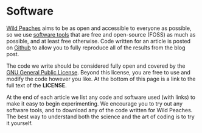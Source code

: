 # Software 

[Wild Peaches](https://wildpeaches.xyz/) aims to be as open and accessible to everyone as possible, so we use [software tools](https://wildpeaches.xyz/software/) that are free and open-source (FOSS) as much as possible, and at least free otherwise. Code written for an article is posted on [Github](https://gist.github.com/XerxesZorgon) to allow you to fully reproduce all of the results from the blog post. 

The code we write should be considered fully open and covered by the [GNU General Public License](https://www.fsf.org/). Beyond this license, you are free to use and modify the code however you like. At the bottom of this page is a link to the full text of the **LICENSE**. 

At the end of each article we list any code and software used (with links) to make it easy to begin experimenting. We encourage you to try out any software tools, and to download any of the code written for Wild Peaches. The best way to understand both the science and the art of coding is to try it yourself. 
